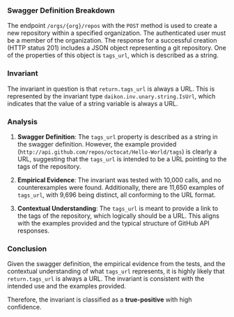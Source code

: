 ### Swagger Definition Breakdown
The endpoint `/orgs/{org}/repos` with the `POST` method is used to create a new repository within a specified organization. The authenticated user must be a member of the organization. The response for a successful creation (HTTP status 201) includes a JSON object representing a git repository. One of the properties of this object is `tags_url`, which is described as a string.

### Invariant
The invariant in question is that `return.tags_url` is always a URL. This is represented by the invariant type `daikon.inv.unary.string.IsUrl`, which indicates that the value of a string variable is always a URL.

### Analysis
1. **Swagger Definition**: The `tags_url` property is described as a string in the swagger definition. However, the example provided (`http://api.github.com/repos/octocat/Hello-World/tags`) is clearly a URL, suggesting that the `tags_url` is intended to be a URL pointing to the tags of the repository.

2. **Empirical Evidence**: The invariant was tested with 10,000 calls, and no counterexamples were found. Additionally, there are 11,650 examples of `tags_url`, with 9,696 being distinct, all conforming to the URL format.

3. **Contextual Understanding**: The `tags_url` is meant to provide a link to the tags of the repository, which logically should be a URL. This aligns with the examples provided and the typical structure of GitHub API responses.

### Conclusion
Given the swagger definition, the empirical evidence from the tests, and the contextual understanding of what `tags_url` represents, it is highly likely that `return.tags_url` is always a URL. The invariant is consistent with the intended use and the examples provided.

Therefore, the invariant is classified as a **true-positive** with high confidence.
